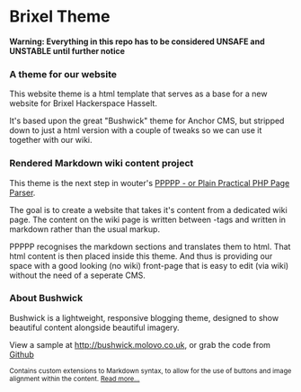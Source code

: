 # Brixel Theme

**Warning: Everything in this repo has to be considered UNSAFE and UNSTABLE until further notice**

### A theme for our website

This website theme is a html template that serves as a base for a new website for Brixel Hackerspace Hasselt. 

It's based upon the great "Bushwick" theme for Anchor CMS, but stripped down to just a html version with a couple of tweaks so we can use it together with our wiki.

### Rendered Markdown wiki content project

This theme is the next step in wouter's [PPPPP - or Plain Practical PHP Page Parser](https://github.com/Brixel/Plain-Practical-PHP-Page-Parser).

The goal is to create a website that takes it's content from a dedicated wiki page. 
The content on the wiki page is written between <no wiki>-tags and written in markdown rather than the usual markup.

PPPPP recognises the markdown sections and translates them to html. That html content is then placed inside this theme.
And thus is providing our space with a good looking (no wiki) front-page that is easy to edit (via wiki) without the need of a seperate CMS.


### About Bushwick

Bushwick is a lightweight, responsive blogging theme, designed to show beautiful content alongside beautiful imagery.

View a sample at <http://bushwick.molovo.co.uk>, or grab the code from [Github](http://github.com/molovo/bushwick)

<small>Contains custom extensions to Markdown syntax, to allow for the use of buttons and image alignment within the content. [Read more...](http://bushwick.molovo.co.uk/writing-guidelines)</small>
